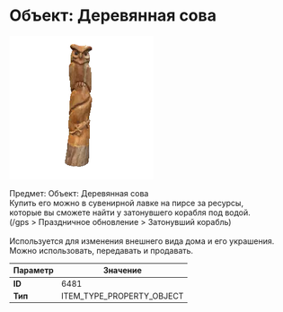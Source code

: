 # Объект: Деревянная сова

![Item Image](../img/6481.webp?raw=true)

Предмет: Объект: Деревянная сова<br>Купить его можно в сувенирной лавке на пирсе за ресурсы,<br>которые вы сможете найти у затонувшего корабля под водой.<br>(/gps > Праздничное обновление > Затонувший корабль)<br><br>Используется для изменения внешнего вида дома и его украшения.<br>Можно использовать, передавать и продавать.


| Параметр | Значение |
|----------|----------|
| **ID** | 6481 |
| **Тип** | ITEM_TYPE_PROPERTY_OBJECT |

